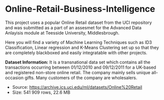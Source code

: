 # Online-Retail-Business-Intelligence

This project uses a popular Online Retail dataset from the UCI repository and was submitted as a part of an assesmet for the Advanced Data Anlayisis module at Teesside University, Middlesbrough. 

Here you will find a variety of Machine Learning Techniques such as ID3 Classification, Linear regression and K-Means Clustering set up so that they are completely blackboxed and easily integratable with other projects. 

**Dataset Information:**
It is a transnational data set which contains all the transactions occurring between 01/12/2010 and 09/12/2011 for a UK-based and registered non-store online retail. The company mainly sells unique all-occasion gifts. Many customers of the company are wholesalers.

* Source: https://archive.ics.uci.edu/ml/datasets/Online%20Retail
* Size: 541 909 rows, 22.6 MB
